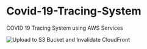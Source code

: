# Covid-19-Tracing-System
COVID 19 Tracing System using AWS Services

![Upload to S3 Bucket and Invalidate CloudFront](https://github.com/nipatech/Covid-19-Tracing-System/workflows/Upload%20to%20S3%20Bucket%20and%20Invalidate%20CloudFront/badge.svg?branch=master)
